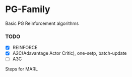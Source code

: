 # PG-Family
Basic PG Reinforcement algorithms

### TODO
- [x] REINFORCE
- [x] A2C(Adavantage Actor Critic), one-setp, batch-update
- [ ] A3C

Steps for MARL
